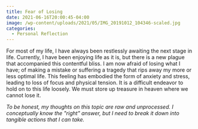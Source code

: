 ```yaml
---
title: Fear of Losing
date: 2021-06-16T20:00:45-04:00
image: /wp-content/uploads/2021/05/IMG_20191012_104346-scaled.jpg
categories:
  - Personal Reflection
---
```

For most of my life, I have always been restlessly awaiting the next stage in life. Currently, I have been enjoying life as it is, but there is a new plague that accompanied this contentful bliss. I am now afraid of losing what I have; of making a mistake or suffering a tragedy that rips away my more or less optimal life. This feeling has embodied the form of anxiety and stress, leading to loss of focus and physical tension. It is a difficult endeavor to hold on to this life loosely. We must store up treasure in heaven where we cannot lose it.

<em>To be honest, my thoughts on this topic are raw and unprocessed. I conceptually know the "right" answer, but I need to break it down into tangible actions that I can take. </em>